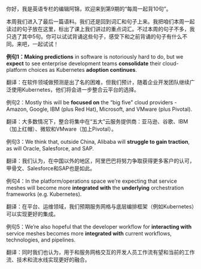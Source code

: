 
你好，我是英语专栏的编辑阿锦，欢迎来到第9期的“每周一起背10句”。

本周我们进入了最后一篇语料。我们还是回到词汇和句子上来。我把咱们本周一起读过的句子放在这里，标出了课上我们讲过的重点词汇。不过本周的句子不多，我只选了其中5句。你可以试试背诵这些句子，感受下和之前背诵的句子有什么不同。来吧，一起试试！

**例句1：Making predictions** in software is notoriously hard to do, but we **expect** to see enterprise development teams **consolidate** their cloud-platform choices as Kubernetes **adoption continues**.

翻译：在软件领域做预测是出了名的困难，但我们预计，随着企业开发团队继续广泛使用Kubernetes，他们将会进一步整合云平台的选择。

例句2：Mostly this will be **focused on** the “big five” cloud providers - Amazon, Google, IBM (plus Red Hat), Microsoft, and VMware (plus Pivotal).

翻译：大多数情况下，整合将集中在“五大”云服务提供商：亚马逊、谷歌、IBM（加上红帽）、微软和VMware（加上Pivotal）。

例句3：We think that, outside China, Alibaba will **struggle to gain traction**, as will Oracle, Salesforce, and SAP.

翻译：我们认为，在中国以外的地区，阿里巴巴将努力争取获得更多客户的认可，甲骨文、Salesforce和SAP也是如此。

例句4：In the platform/operations space we’re expecting that service meshes will become more **integrated with** the **underlying** orchestration frameworks (e.g. Kubernetes).

翻译：在平台、运维领域，我们预期服务网格与底层编排框架（例如Kubernetes）可以实现更好的集成。

例句5：We’re also hopeful that the developer workflow for **interacting with** service meshes becomes more **integrated with** current workflows, technologies, and pipelines.

翻译：同时我们也认为，用于和服务网格交互的开发人员工作流有望和当前的工作流、技术和流水线实现更好的融合。
